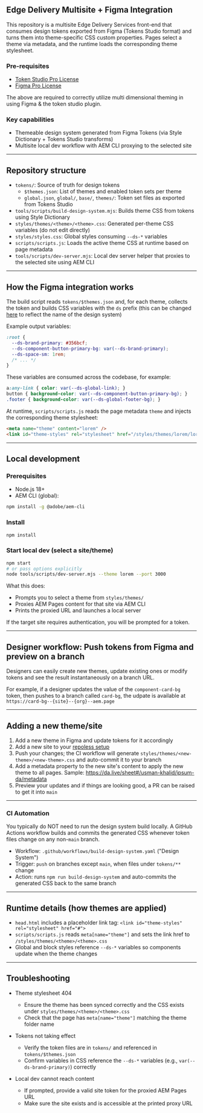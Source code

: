 ## Edge Delivery Multisite + Figma Integration

This repository is a multisite Edge Delivery Services front-end that consumes design tokens exported from Figma (Tokens Studio format) and turns them into theme-specific CSS custom properties. Pages select a theme via metadata, and the runtime loads the corresponding theme stylesheet.

### Pre-requisites
- [Token Studio Pro License](https://tokens.studio/pro-pricing)
- [Figma Pro License](https://www.figma.com/professional/)

The above are required to correctly utilize multi dimensional theming in using Figma & the token studio plugin.

### Key capabilities
- Themeable design system generated from Figma Tokens (via Style Dictionary + Tokens Studio transforms)
- Multisite local dev workflow with AEM CLI proxying to the selected site

---

## Repository structure

- `tokens/`: Source of truth for design tokens
  - `$themes.json`: List of themes and enabled token sets per theme
  - `global.json`, `global/`, `base/`, `themes/`: Token set files as exported from Tokens Studio
- `tools/scripts/build-design-system.mjs`: Builds theme CSS from tokens using Style Dictionary
- `styles/themes/<theme>/<theme>.css`: Generated per-theme CSS variables (do not edit directly)
- `styles/styles.css`: Global styles consuming `--ds-*` variables
- `scripts/scripts.js`: Loads the active theme CSS at runtime based on page metadata
- `tools/scripts/dev-server.mjs`: Local dev server helper that proxies to the selected site using AEM CLI

---

## How the Figma integration works

The build script reads `tokens/$themes.json` and, for each theme, collects the token and builds CSS variables with the `ds` prefix (this can be changed [here](https://github.com/usman-khalid/edge-delivery-figma-multisite/blob/main/tools/scripts/build-design-system.mjs#L51) to reflect the name of the design system)

Example output variables:

```css
:root {
  --ds-brand-primary: #356bcf;
  --ds-component-button-primary-bg: var(--ds-brand-primary);
  --ds-space-sm: 1rem;
  /* ... */
}
```

These variables are consumed across the codebase, for example:

```css
a:any-link { color: var(--ds-global-link); }
button { background-color: var(--ds-component-button-primary-bg); }
.footer { background-color: var(--ds-global-footer-bg); }
```

At runtime, `scripts/scripts.js` reads the page metadata `theme` and injects the corresponding theme stylesheet:

```html
<meta name="theme" content="lorem" />
<link id="theme-styles" rel="stylesheet" href="/styles/themes/lorem/lorem.css">
```

---

## Local development

### Prerequisites
- Node.js 18+
- AEM CLI (global):

```bash
npm install -g @adobe/aem-cli
```

### Install

```bash
npm install
```

### Start local dev (select a site/theme)

```bash
npm start
# or pass options explicitly
node tools/scripts/dev-server.mjs --theme lorem --port 3000
```

What this does:
- Prompts you to select a theme from `styles/themes/`
- Proxies AEM Pages content for that site via AEM CLI
- Prints the proxied URL and launches a local server

If the target site requires authentication, you will be prompted for a token.

---

## Designer workflow: Push tokens from Figma and preview on a branch

Designers can easily create new themes, update existing ones or modify tokens and see the result instantaneously on a branch URL.

For example, if a designer updates the value of the `component-card-bg` token, then pushes to a branch called `card-bg`, the udpate is available at `https://card-bg--{site}--{org}--aem.page`

---

## Adding a new theme/site

1. Add a new theme in Figma and update tokens for it accordingly
2. Add a new site to your [repoless setup](https://www.aem.live/docs/repoless)
3. Push your changes; the CI workflow will generate `styles/themes/<new-theme>/<new-theme>.css` and auto-commit it to your branch
4. Add a metadata property to the new site's content to apply the new theme to all pages. Sample: https://da.live/sheet#/usman-khalid/ipsum-da/metadata
5. Preview your updates and if things are looking good, a PR can be raised to get it into `main`

---

### CI Automation

You typically do NOT need to run the design system build locally. A GitHub Actions workflow builds and commits the generated CSS whenever token files change on any non-`main` branch.

- Workflow: `.github/workflows/build-design-system.yaml` ("Design System")
- Trigger: `push` on branches except `main`, when files under `tokens/**` change
- Action: runs `npm run build-design-system` and auto-commits the generated CSS back to the same branch

---

## Runtime details (how themes are applied)

- `head.html` includes a placeholder link tag: `<link id="theme-styles" rel="stylesheet" href="#">`
- `scripts/scripts.js` reads `meta[name="theme"]` and sets the link href to `/styles/themes/<theme>/<theme>.css`
- Global and block styles reference `--ds-*` variables so components update when the theme changes

---

## Troubleshooting

- Theme stylesheet 404
  - Ensure the theme has been synced correctly and the CSS exists under `styles/themes/<theme>/<theme>.css`
  - Check that the page has `meta[name="theme"]` matching the theme folder name

- Tokens not taking effect
  - Verify the token files are in `tokens/` and referenced in `tokens/$themes.json`
  - Confirm variables in CSS reference the `--ds-*` variables (e.g., `var(--ds-brand-primary)`) correctly

- Local dev cannot reach content
  - If prompted, provide a valid site token for the proxied AEM Pages URL
  - Make sure the site exists and is accessible at the printed proxy URL
